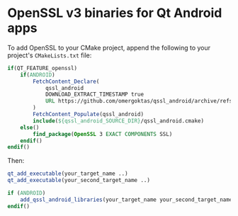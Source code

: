 # OpenSSL v3 binaries for Qt Android apps

To add OpenSSL to your CMake project, append the following to your project's `CMakeLists.txt` file:

```cmake
if(QT_FEATURE_openssl)
    if(ANDROID)
        FetchContent_Declare(
            qssl_android
            DOWNLOAD_EXTRACT_TIMESTAMP true
            URL https://github.com/omergoktas/qssl_android/archive/refs/heads/master.zip
        )
        FetchContent_Populate(qssl_android)
        include(${qssl_android_SOURCE_DIR}/qssl_android.cmake)
    else()
        find_package(OpenSSL 3 EXACT COMPONENTS SSL)
    endif()
endif()
```

Then:

```cmake
qt_add_executable(your_target_name ..)
qt_add_executable(your_second_target_name ..)

if (ANDROID)
    add_qssl_android_libraries(your_target_name your_second_target_name)
endif()
```
